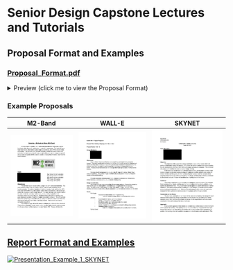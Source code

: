 # Senior Design Capstone Lectures and Tutorials


## Proposal Format and Examples

### [Proposal_Format.pdf](https://github.com/kkatayama/capstone_tutorials/blob/main/Proposal/Proposal_Format.pdf)

<details><summary>Preview (click me to view the Proposal Format)</summary>
<p>


[![proposal-format.png](https://github.com/kkatayama/capstone_tutorials/blob/main/Proposal/images/proposal-format.png)](https://github.com/kkatayama/capstone_tutorials/blob/main/Proposal/Proposal_Format.pdf)_


</p>
</details>


### Example Proposals

| M2-Band | WALL-E | SKYNET |
|:-:|:-:|:-:|
| ![M2-Band](https://raw.githubusercontent.com/kkatayama/capstone_tutorials/main/Proposal/images/m2-band.png) | ![WALL-E](https://raw.githubusercontent.com/kkatayama/capstone_tutorials/main/Proposal/images/wall-e.png) | ![SKYNET](https://raw.githubusercontent.com/kkatayama/capstone_tutorials/main/Proposal/images/sky-net.png) |



## [Report Format and Examples](https://github.com/kkatayama/capstone_tutorials/tree/main/Report)

[![Presentation_Example_1_SKYNET](https://media-temporary.preziusercontent.com/frames-public/a/2/a/9/e/d5ccaa442769b0817f20828a854380.webp)](https://kkatayama.github.io/capstone_tutorials/Presentation/Presentation_Example_1_SKYNET.html)
